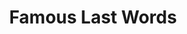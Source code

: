 ---
abv: 8.5%
alt:
availability: Keg
bitterness: 
description: An incredibly smooth stout with notes of dark chocolate and a light roast. A little bit of oats and a high mash temperature lend to a full body.
gravity: 
hops: 
ibu: 38
img: beer.jpg
layout: beer
malt: 
modal-id: famous-last-words
title: Famous Last Words
on-tap: nope
sourness: 
style: Imperial Stout
---